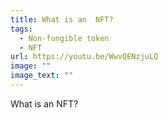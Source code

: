 ```yaml
---
title: What is an  NFT?
tags:
  - Non-fungible token
  - NFT
url: https://youtu.be/WwvQENzjuLQ
image: ""
image_text: ""
---
```


What is an NFT?
